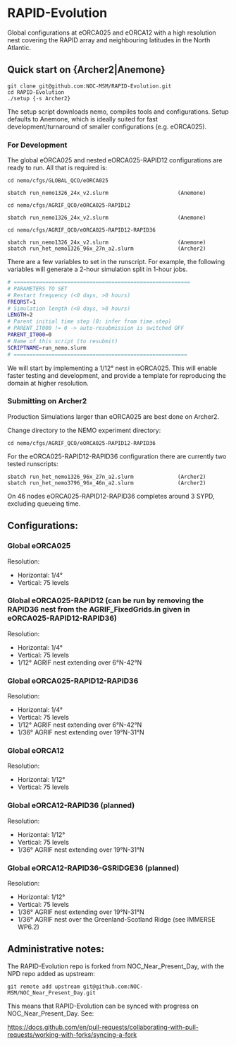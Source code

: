 # RAPID-Evolution

Global configurations at eORCA025 and eORCA12 with a high resolution nest covering the RAPID array and neighbouring latitudes in the North Atlantic.


## Quick start on {Archer2|Anemone}
```shell
git clone git@github.com:NOC-MSM/RAPID-Evolution.git 
cd RAPID-Evolution
./setup {-s Archer2}
```
The setup script downloads nemo, compiles tools and configurations. Setup defaults to Anemone, which is ideally suited for fast development/turnaround of smaller configurations (e.g. eORCA025). 

### For Development 

The global eORCA025 and nested eORCA025-RAPID12 configurations are ready to run. All that is required is:

```shell
cd nemo/cfgs/GLOBAL_QCO/eORCA025

sbatch run_nemo1326_24x_v2.slurm                      (Anemone)
```

```shell
cd nemo/cfgs/AGRIF_QCO/eORCA025-RAPID12

sbatch run_nemo1326_24x_v2.slurm                      (Anemone)
```

```shell
cd nemo/cfgs/AGRIF_QCO/eORCA025-RAPID12-RAPID36

sbatch run_nemo1326_24x_v2.slurm                      (Anemone)
sbatch run_het_nemo1326_96x_27n_a2.slurm              (Archer2)
```

There are a few variables to set in the runscript. For example, the following variables will generate a 2-hour simulation split in 1-hour jobs.
```bash
# ========================================================
# PARAMETERS TO SET
# Restart frequency (<0 days, >0 hours)
FREQRST=1
# Simulation length (<0 days, >0 hours)
LENGTH=2
# Parent initial time step (0: infer from time.step)
# PARENT_IT000 != 0 -> auto-resubmission is switched OFF
PARENT_IT000=0
# Name of this script (to resubmit)
SCRIPTNAME=run_nemo.slurm
# =======================================================
```

We will start by implementing a 1/12° nest in eORCA025. This will enable faster testing and development, and provide a template for reproducing the domain at higher resolution.


### Submitting on Archer2 

Production Simulations larger than eORCA025 are best done on Archer2. 

Change directory to the NEMO experiment directory:
```shell
cd nemo/cfgs/AGRIF_QCO/eORCA025-RAPID12-RAPID36
```

For the eORCA025-RAPID12-RAPID36 configuration there are currently two tested runscripts:

```shell
sbatch run_het_nemo1326_96x_27n_a2.slurm              (Archer2)
sbatch run_het_nemo3796_96x_46n_a2.slurm              (Archer2)
```
On 46 nodes eORCA025-RAPID12-RAPID36 completes around 3 SYPD, excluding queueing time.



## Configurations:

### Global eORCA025
Resolution:
- Horizontal: 1/4°
- Vertical: 75 levels

### Global eORCA025-RAPID12 (can be run by removing the RAPID36 nest from the AGRIF_FixedGrids.in given in eORCA025-RAPID12-RAPID36)
Resolution:
- Horizontal: 1/4°
- Vertical: 75 levels
- 1/12° AGRIF nest extending over 6°N-42°N

### Global eORCA025-RAPID12-RAPID36
Resolution:
- Horizontal: 1/4°
- Vertical: 75 levels
- 1/12° AGRIF nest extending over 6°N-42°N
- 1/36° AGRIF nest extending over 19°N-31°N


### Global eORCA12
Resolution:
- Horizontal: 1/12°
- Vertical: 75 levels

### Global eORCA12-RAPID36 (planned)
Resolution:
- Horizontal: 1/12°
- Vertical: 75 levels
- 1/36° AGRIF nest extending over 19°N-31°N

### Global eORCA12-RAPID36-GSRIDGE36 (planned)
Resolution:
- Horizontal: 1/12°
- Vertical: 75 levels
- 1/36° AGRIF nest extending over 19°N-31°N
- 1/36° AGRIF nest over the Greenland-Scotland Ridge (see IMMERSE WP6.2)


## Administrative notes:

The RAPID-Evolution repo is forked from NOC_Near_Present_Day, with the NPD repo added as upstream:

```
git remote add upstream git@github.com:NOC-MSM/NOC_Near_Present_Day.git
```

This means that RAPID-Evolution can be synced with progress on NOC_Near_Present_Day. See:

https://docs.github.com/en/pull-requests/collaborating-with-pull-requests/working-with-forks/syncing-a-fork
